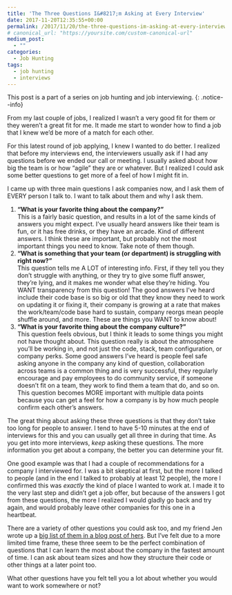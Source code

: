 ```yaml
---
title: 'The Three Questions I&#8217;m Asking at Every Interview'
date: 2017-11-20T12:35:55+00:00
permalink: /2017/11/20/the-three-questions-im-asking-at-every-interview/
# canonical_url: "https://yoursite.com/custom-canonical-url"
medium_post:
  - ""
categories:
  - Job Hunting
tags:
  - job hunting
  - interviews
---
```


This post is a part of a series on job hunting and job interviewing.
{: .notice--info}

From my last couple of jobs, I realized I wasn&#8217;t a very good fit for them or they weren&#8217;t a great fit for me. It made me start to wonder how to find a job that I knew we&#8217;d be more of a match for each other.

For this latest round of job applying, I knew I wanted to do better. I realized that before my interviews end, the interviewers usually ask if I had any questions before we ended our call or meeting. I usually asked about how big the team is or how &#8220;agile&#8221; they are or whatever. But I realized I could ask some better questions to get more of a feel of how I might fit in.

I came up with three main questions I ask companies now, and I ask them of EVERY person I talk to. I want to talk about them and why I ask them.

  1. **&#8220;What is your favorite thing about the company?&#8221;**  
    This is a fairly basic question, and results in a lot of the same kinds of answers you might expect. I&#8217;ve usually heard answers like their team is fun, or it has free drinks, or they have an arcade. Kind of different answers. I think these are important, but probably not the most important things you need to know. Take note of them though.
  2. **&#8220;What is something that your team (or department) is struggling with right now?&#8221;**  
    This question tells me A LOT of interesting info. First, if they tell you they don&#8217;t struggle with anything, or they try to give some fluff answer, they&#8217;re lying, and it makes me wonder what else they&#8217;re hiding. You WANT transparency from this question! The good answers I&#8217;ve heard include their code base is so big or old that they know they need to work on updating it or fixing it, their company is growing at a rate that makes the work/team/code base hard to sustain, company reorgs mean people shuffle around, and more. These are things you WANT to know about!
  3. **&#8220;What is your favorite thing about the company culture?&#8221;**  
    This question feels obvious, but I think it leads to some things you might not have thought about. This question really is about the atmosphere you&#8217;ll be working in, and not just the code, stack, team configuration, or company perks. Some good answers I&#8217;ve heard is people feel safe asking anyone in the company any kind of question, collaboration across teams is a common thing and is very successful, they regularly encourage and pay employees to do community service, if someone doesn&#8217;t fit on a team, they work to find them a team that do, and so on. This question becomes MORE important with multiple data points because you can get a feel for how a company is by how much people confirm each other&#8217;s answers.

The great thing about asking these three questions is that they don&#8217;t take too long for people to answer. I tend to have 5-10 minutes at the end of interviews for this and you can usually get all three in during that time. As you get into more interviews, _keep_ asking these questions. The more information you get about a company, the better you can determine your fit.

One good example was that I had a couple of recommendations for a company I interviewed for. I was a bit skeptical at first, but the more I talked to people (and in the end I talked to probably at least 12 people), the more I confirmed this was _exactly_ the kind of place I wanted to work at. I made it to the very last step and didn&#8217;t get a job offer, but because of the answers I got from these questions, the more I realized I would gladly go back and try again, and would probably leave other companies for this one in a heartbeat.

There are a variety of other questions you could ask too, and my friend Jen wrote up a <a href="https://code.likeagirl.io/questions-im-also-asking-at-tech-interviews-70c348a47e49" target="_blank" rel="noopener noreferrer">big list of them in a blog post of hers</a>. But I&#8217;ve felt due to a more limited time frame, these three seem to be the perfect combination of questions that I can learn the most about the company in the fastest amount of time. I can ask about team sizes and how they structure their code or other things at a later point too.

What other questions have you felt tell you a lot about whether you would want to work somewhere or not?

&nbsp;